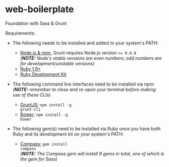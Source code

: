 # web-boilerplate
Foundation with Sass &amp; Grunt

Requirements:
 - The following needs to be installed and added to your system's PATH:
   - <a href="https://nodejs.org/">Node.js & npm</a>, Grunt requires Node.js version <code>>= 0.8.0 </code>
     <br><i>(<b>NOTE:</b> Node's stable versions are even numbers; odd numbers are for development/unstable versions)</i>
   - <a href="https://www.ruby-lang.org/">Ruby 1.9+</a>
   - <a href="https://github.com/oneclick/rubyinstaller/wiki/Development-Kit">Ruby Development Kit</a>
 
 - The following command line interfaces need to be installed via npm:
   <br><i>(<b>NOTE:</b> remember to close and re-open your terminal before making use of these CLIs)</i>
   - <a href="http://gruntjs.com/">GruntJS</a>; <code>npm install -g grunt-cli</code>
   - <a href="http://bower.io/">Bower</a>; <code>npm install -g bower</code>
   
 - The following gem(s) need to be installed via Ruby once you have both Ruby and its development kit on your system's PATH:
   - <a href="http://compass-style.org/">Compass</a>; <code>gem install compass</code>
     <br><i>(<b>NOTE:</b> The Compass gem will install 9 gems in total, one of which is the gem for Sass)</i>
